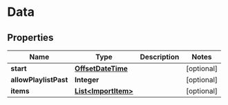 
# Data

## Properties
Name | Type | Description | Notes
------------ | ------------- | ------------- | -------------
**start** | [**OffsetDateTime**](OffsetDateTime.md) |  |  [optional]
**allowPlaylistPast** | **Integer** |  |  [optional]
**items** | [**List&lt;ImportItem&gt;**](ImportItem.md) |  |  [optional]



